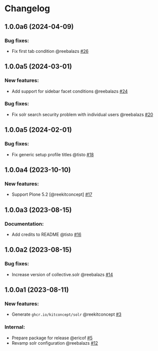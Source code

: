 # Changelog

<!--
   You should *NOT* be adding new change log entries to this file.
   You should create a file in the news directory instead.
   For helpful instructions, please see:
   https://github.com/plone/plone.releaser/blob/master/ADD-A-NEWS-ITEM.rst
-->

<!-- towncrier release notes start -->

## 1.0.0a6 (2024-04-09)


### Bug fixes:

- Fix first tab condition @reebalazs [#26](https://github.com/kitconcept/kitconcept-solr/issues/26)


## 1.0.0a5 (2024-03-01)


### New features:

- Add support for sidebar facet conditions @reebalazs [#24](https://github.com/kitconcept/kitconcept-solr/issues/24)


### Bug fixes:

- Fix solr search security problem with individual users @reebalazs [#20](https://github.com/kitconcept/kitconcept-solr/issues/20)


## 1.0.0a5 (2024-02-01)


### Bug fixes:

- Fix generic setup profile titles @tisto [#18](https://github.com/kitconcept/kitconcept-solr/issues/18)


## 1.0.0a4 (2023-10-10)


### New features:

- Support Plone 5.2 [@reekitconcept] [#17](https://github.com/kitconcept/kitconcept-solr/issues/17)


## 1.0.0a3 (2023-08-15)


### Documentation:

- Add credits to README @tisto [#16](https://github.com/kitconcept/kitconcept-solr/issues/16)


## 1.0.0a2 (2023-08-15)


### Bug fixes:

- Increase version of collective.solr @reebalazs [#14](https://github.com/kitconcept/kitconcept-solr/issues/14)


## 1.0.0a1 (2023-08-11)


### New features:

- Generate `ghcr.io/kitconcept/solr` @reekitconcept [#3](https://github.com/kitconcept/kitconcept-solr/issues/3)


### Internal:

- Prepare package for release @ericof [#5](https://github.com/kitconcept/kitconcept-solr/issues/5)
- Revamp solr configuration @reebalazs [#12](https://github.com/kitconcept/kitconcept-solr/issues/12)

